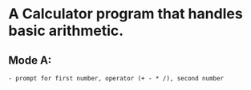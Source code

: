 # A Calculator program that handles basic arithmetic.

## Mode A:
    - prompt for first number, operator (+ - * /), second number
